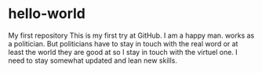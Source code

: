 # hello-world
My first repository 
This is my first try at GitHub. I am a happy man. works as a politician. But politicians have to stay in touch with the real word or at least the world they  are good at so I stay in touch with the virtuel one. I need to stay somewhat updated and lean new skills. 
